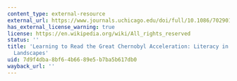 ```yaml
---
content_type: external-resource
external_url: https://www.journals.uchicago.edu/doi/full/10.1086/702901
has_external_license_warning: true
license: https://en.wikipedia.org/wiki/All_rights_reserved
status: ''
title: 'Learning to Read the Great Chernobyl Acceleration: Literacy in the More-than-Human
  Landscapes'
uid: 7d9f4dba-8bf6-4b66-89e5-b7ba5b617db0
wayback_url: ''
---
```

